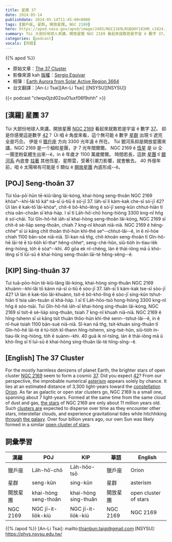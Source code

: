 ```yaml
---
title: 星團 37
date: 2024-05-14
publishdate: 2024-05-14T11:45:00+0800
tags: [獵戶座, 星群, 開放星團, NGC 2169]
hero: https://apod.nasa.gov/apod/image/2405/NGC2169LRGBQHY183HR_c1024.jpg
summary: Tùi 大部份地球人來講，開放星團 NGC 2169 看起來就敢若是宇宙 ê 數字 37。
categories: [podcast]
vocals: [阿錕]
---
```


{{% apod %}}

- 原始文章：[The 37 Cluster](https://apod.nasa.gov/apod/ap240514.html)
- 影像來源 kah [版權][copyright]：[Sergio Eguivar](https://www.instagram.com/buenosaires_skies/)
- 相簿：[Earth Aurora from Solar Active Region 3664](https://www.facebook.com/media/set?set=a.431368006258449&type=3)
- 台文翻譯：[An-Li Tsai][An-Li Tsai] ([NSYSU][NSYSU])

{{< podcast "clwqs0jzd02ou01uxf06f9ohh" >}}

## [漢羅] 星團 37
Tùi 大部份地球人來講，開放星團 [NGC 2169][NGC 2169] 看起來就敢若是宇宙 ê 數字 [37][37]。
抑是你感覺這是數字 [42][42]？
Ùi 咱 ê 角度來看，這个無可能 ê 數字 [星群][asterism] 出現 tī 遮完全是巧合。
伊是 tī [獵戶座][constellation Orion] 方向 3300 光年遠 ê 所在。
Tùi 銀河系抑是開放星團來講，NGC 2169 是一个細粒星團，才 7 光年闊爾爾。
NGC 2169 ê [恆星][the stars] 是 ùi 仝一團塗粉氣體生出來--ê，in ê 年歲才 1100 萬歲爾爾。
時間若長，這款 [星團][clusters are] tī [銀河系][the galaxy] 內底會 [拄著][through] 其他恆星、星際雲，受著引潮力影響，就會散去。
40 外億年前，咱 ê 太陽嘛有可能是 tī 類似 ê [開放星團][open cluster of stars] 內底形成--ê。

## [POJ] Seng-thoân 37
Tùi tōa-pō͘-hūn tē-kiû-lâng lâi-kóng, khai-hòng seng-thoân NGC 2169 khòaⁿ--khí-lâi tō káⁿ ná-sī ú-tiū ê sò͘-jī 37.
Ia̍h-sī lí kám-kak che-sī sò͘-jī 42?
Ùi lán ê kak-tō͘ lâi-khòaⁿ, chit-ê bô-khó-lêng ê sò͘-jī seng-kûn chhut-hiān tī chia oân-choân sī khá-ha̍p.
I sī tī La̍h-hō͘-chō hong-hiòng 3300 kng-nî hn̄g ê só͘-chāi.
Tùi Gîn-hô-hē ia̍h-sī khai-hòng seng-thoân lâi-kóng, NGC 2169 sī chi̍t-ê sè-lia̍p seng-thoân, chiah 7 kng-nî khoah niā-niā.
NGC 2169 ê hêng-chheⁿ sī ùi kāng chi̍t thoân thô͘-hún khì-thé seⁿ--chhut-lâi--ê, in ê nî-hòe chiah 1100 bān-sòe niā-niā.
Sî-kan nā tn̂g, chit-khoán seng-thoân tī Gîn-hô-hē lāi-té ē tú-tio̍h kî-thaⁿ hêng-chheⁿ, seng-chè-hûn, siū-tio̍h ín-tiau-le̍k éng-hióng, to̍h ē sòaⁿ--khì.
40 gōa ek nî-chêng, lán ê thài-iông mā ū khó-lêng sī tī lūi-sū ê khai-hòng seng-thoân lāi-té hêng-sêng--ê.

## [KIP] Sing-thuân 37
Tuì tuā-pōo-hūn tē-kiû-lâng lâi-kóng, khai-hòng sing-thuân NGC 2169 khuànn--khí-lâi tō kánn ná-sī ú-tiū ê sòo-jī 37.
Ia̍h-sī lí kám-kak tse-sī sòo-jī 42?
Uì lán ê kak-tōo lâi-khuànn, tsit-ê bô-khó-lîng ê sòo-jī sing-kûn tshut-hiān tī tsia uân-tsuân sī khá-ha̍p.
I sī tī La̍h-hōo-tsō hong-hiòng 3300 kng-nî hn̄g ê sóo-tsāi.
Tuì Gîn-hô-hē ia̍h-sī khai-hòng sing-thuân lâi-kóng, NGC 2169 sī tsi̍t-ê sè-lia̍p sing-thuân, tsiah 7 kng-nî khuah niā-niā.
NGC 2169 ê hîng-tshenn sī uì kāng tsi̍t thuân thôo-hún khì-thé senn--tshut-lâi--ê, in ê nî-huè tsiah 1100 bān-suè niā-niā.
Sî-kan nā tn̂g, tsit-khuán sing-thuân tī Gîn-hô-hē lāi-té ē tú-tio̍h kî-thann hîng-tshenn, sing-tsè-hûn, siū-tio̍h ín-tiau-li̍k íng-hióng, to̍h ē suànn--khì.
40 guā ik nî-tsîng, lán ê thài-iông mā ū khó-lîng sī tī luī-sū ê khai-hòng sing-thuân lāi-té hîng-sîng--ê.

## [English] The 37 Cluster
For the mostly harmless denizens of planet Earth, the brighter stars of open cluster [NGC 2169][NGC 2169] seem to form a cosmic [37][37].
Did you expect [42][42]?
From our perspective, the improbable numerical [asterism][asterism] appears solely by chance.
It lies at an estimated distance of 3,300 light-years toward the [constellation Orion][constellation Orion].
As far as galactic or open star clusters go, NGC 2169 is a small one, spanning about 7 light-years.
Formed at the same time from the same cloud of dust and gas, [the stars][the stars] of NGC 2169 are only about 11 million years old.
Such [clusters are][clusters are] expected to disperse over time as they encounter other stars, interstellar clouds, and experience gravitational tides while hitchhiking [through][through] [the galaxy][the galaxy].
Over four billion years ago, our own Sun was likely formed in a similar [open cluster of stars][open cluster of stars].

## 詞彙學習

|漢羅|POJ|KIP|華語|English|
|-|-|-|-|-|
|獵戶座|La̍h-hō͘-chō|La̍h-hōo-tsō|獵戶座|Orion|
|星群|seng-kûn|sing-kûn|星群|asterism|
|開放星團|khai-hòng seng-thoân|khai-hòng sing-thuân|開放星團|open cluster of stars|
|NGC 2169|NGC jī-it-lio̍k-kiú|NGC jī-it-lio̍k-kiú|NGC 2169|NGC 2169|

{{% /apod %}}
[An-Li Tsai]: mailto:thianbun.taigi@gmail.com
[NSYSU]: https://phys.nsysu.edu.tw/

[copyright]: https://apod.nasa.gov/apod/fap/lib/about_apod.html#srapply
[License3]: https://creativecommons.org/licenses/by/3.0/
[License2]:https://creativecommons.org/licenses/by-nc-nd/2.0/

[NGC 2169]:https://webda.physics.muni.cz/cgi-bin/ocl_page.cgi?dirname=ngc2169
[37]:https://en.wikipedia.org/wiki/37_(number)
[42]:http://en.wikipedia.org/wiki/42_Puzzle
[asterism]:http://www.seds.org/Maps/Const/asterism.html
[constellation Orion]:http://www.gb.nrao.edu/~rmaddale/Education/OrionTourCenter/
[the stars]:https://science.nasa.gov/universe/stars/
[clusters are]:http://www.seasky.org/cosmic/sky7a06.html
[through]:https://en.wikipedia.org/wiki/Open_cluster#Eventual_fate
[the galaxy]:https://science.nasa.gov/universe/galaxies/
[open cluster of stars]:http://www.seds.org/messier/open.html
